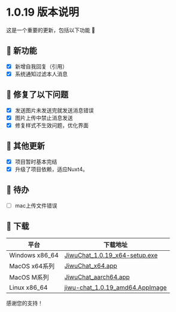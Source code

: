 # 1.0.19 版本说明

这是一个重要的更新，包括以下功能 🧪

## 🔮 新功能

- [x] 新增自我回复（引用）
- [x] 系统通知过滤本人消息

## 🔨 修复了以下问题

- [x] 发送图片未发送完就发送消息错误
- [x] 图片上传中禁止消息发送
- [x] 修复样式不生效问题，优化界面

## 🧿 其他更新

- [x] 项目暂时基本完结
- [x] 升级了项目依赖，适应Nuxt4。

## 📌 待办

- [ ] mac上传文件错误

## 🧪 下载

| 平台 | 下载地址 |
| --- | --- |
| Windows x86_64 | [JiwuChat_1.0.19_x64-setup.exe](https://github.com/KiWi233333/jiwu-mall-chat-tauri/releases/download/v1.0.19/JiwuChat_1.0.19_x64-setup.exe) |
| MacOS x64系列 | [JiwuChat_x64.app](https://github.com/KiWi233333/jiwu-mall-chat-tauri/releases/download/v1.0.19/JiwuChat_x64.app) |
| MacOS M系列 | [JiwuChat_aarch64.app](https://github.com/KiWi233333/jiwu-mall-chat-tauri/releases/download/v1.0.19/JiwuChat_aarch64.app) |
| Linux x86_64 | [jiwu-chat_1.0.19_amd64.AppImage](https://github.com/KiWi233333/jiwu-mall-chat-tauri/releases/download/v1.0.19/jiwu-chat_1.0.19_amd64.AppImage) |

感谢您的支持！
